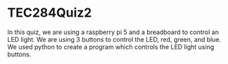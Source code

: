 # TEC284Quiz2
In this quiz, we are using a raspberry pi 5 and a breadboard to control an LED light. We are using 3 buttons to control the LED, red, green, and blue. We used python to create a program which controls the LED light using buttons.

